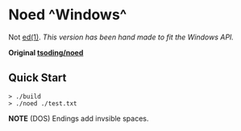 # Noed ^Windows^
Not [ed(1)](https://linux.die.net/man/1/ed).
*This version has been hand made to fit the Windows API.*

**Original [tsoding/noed](https://github.com/tsoding/noed)**

## Quick Start

```console
> ./build
> ./noed ./test.txt
```

**NOTE**
<CR><LF> (DOS) Endings add invsible spaces.
